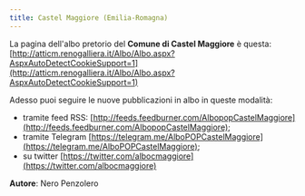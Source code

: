 ```yaml
---
title: Castel Maggiore (Emilia-Romagna)
---
```


La pagina dell'albo pretorio del **Comune di Castel Maggiore** è questa: [http://atticm.renogalliera.it/Albo/Albo.aspx?AspxAutoDetectCookieSupport=1](http://atticm.renogalliera.it/Albo/Albo.aspx?AspxAutoDetectCookieSupport=1)

Adesso puoi seguire le nuove pubblicazioni in albo in queste modalità:

- tramite feed RSS: [http://feeds.feedburner.com/AlbopopCastelMaggiore](http://feeds.feedburner.com/AlbopopCastelMaggiore);
- tramite Telegram [https://telegram.me/AlboPOPCastelMaggiore](https://telegram.me/AlboPOPCastelMaggiore);
- su twitter [https://twitter.com/albocmaggiore](https://twitter.com/albocmaggiore)


**Autore**: Nero Penzolero

